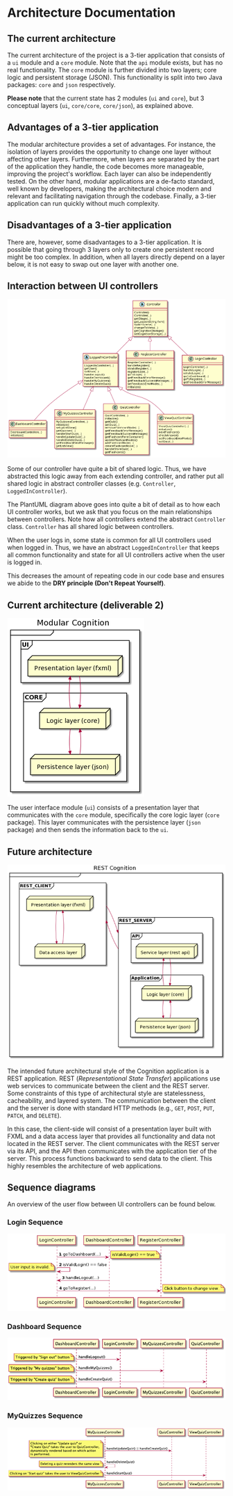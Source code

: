 # Architecture Documentation

## The current architecture

The current architecture of the project is a 3-tier application that consists of a `ui` module and a `core` module. Note that the `api` module exists, but has no real functionality. The `core` module is further divided into two layers; core logic and persistent storage (JSON). This functionality is split into two Java packages: `core` and `json` respectively.

**Please note** that the current state has 2 modules (`ui` and `core`), but 3 conceptual layers (`ui`, `core/core`, `core/json`), as explained above.

## Advantages of a 3-tier application

The modular architecture provides a set of advantages. For instance, the isolation of layers provides the opportunity to change one layer without affecting other layers. Furthermore, when layers are separated by the part of the application they handle, the code becomes more manageable, improving the project's workflow. Each layer can also be independently tested. On the other hand, modular applications are a de-facto standard, well known by developers, making the architectural choice modern and relevant and facilitating navigation through the codebase. Finally, a 3-tier application can run quickly without much complexity.

## Disadvantages of a 3-tier application

There are, however, some disadvantages to a 3-tier application. It is possible that going through 3 layers only to create one persistent record might be too complex. In addition, when all layers directly depend on a layer below, it is not easy to swap out one layer with another one.

## Interaction between UI controllers

![Interaction between UI controllers](img/ui_controllers.png)

Some of our controller have quite a bit of shared logic. Thus, we have abstracted this logic away from each extending controller, and rather put all shared logic in abstract controller classes (e.g. `Controller`, `LoggedInController`).

The PlantUML diagram above goes into quite a bit of detail as to how each UI controller works, but we ask that you focus on the main relationships between controllers. Note how all controllers extend the abstract `Controller` class. `Controller` has all shared logic between controllers.

When the user logs in, some state is common for all UI controllers used when logged in. Thus, we have an abstract `LoggedInController` that keeps all common functionality and state for all UI controllers active when the user is logged in.

This decreases the amount of repeating code in our code base and ensures we abide to the **DRY principle (Don't Repeat Yourself)**.

## Current architecture (deliverable 2)

![Modular Cognition Architecture](img/modular_cognition_3.png)

The user interface module (`ui`) consists of a presentation layer that communicates with the `core` module, specifically the core logic layer (`core` package). This layer communicates with the persistence layer (`json` package) and then sends the information back to the `ui`.

## Future architecture

![Modular Cognition Architecture with REST API](img/rest_cognition.png)

The intended future architectural style of the Cognition application is a REST application. REST (_Representational State Transfer_) applications use web services to communicate between the client and the REST server. Some constraints of this type of architectural style are statelessness, cacheability, and layered system. The communication between the client and the server is done with standard HTTP methods (e.g., `GET`, `POST`, `PUT`, `PATCH`, and `DELETE`).

In this case, the client-side will consist of a presentation layer built with FXML and a data access layer that provides all functionality and data not located in the REST server. The client communicates with the REST server via its API, and the API then communicates with the application tier of the server. This process functions backward to send data to the client. This highly resembles the architecture of web applications.

## Sequence diagrams

An overview of the user flow between UI controllers can be found below.

### Login Sequence

![Login Sequence](img/login_sequence.png)

### Dashboard Sequence

![Dashboard Sequence](img/dashboard_controller.png)

### MyQuizzes Sequence

![MyQuizzes Sequence](img/myquizzes_controller.png)